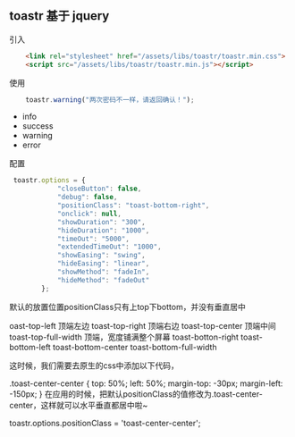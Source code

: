 
## toastr 基于 jquery
引入
``` html
	<link rel="stylesheet" href="/assets/libs/toastr/toastr.min.css">
	<script src="/assets/libs/toastr/toastr.min.js"></script>
```
使用
``` js
	toastr.warning("两次密码不一样，请返回确认！");

```

- info
- success
- warning
- error

配置
``` js
 toastr.options = {
            "closeButton": false,
            "debug": false,
            "positionClass": "toast-bottom-right",
            "onclick": null,
            "showDuration": "300",
            "hideDuration": "1000",
            "timeOut": "5000",
            "extendedTimeOut": "1000",
            "showEasing": "swing",
            "hideEasing": "linear",
            "showMethod": "fadeIn",
            "hideMethod": "fadeOut"
        };

```

默认的放置位置positionClass只有上top下bottom，并没有垂直居中

oast-top-left 顶端左边 
toast-top-right 顶端右边
 toast-top-center 顶端中间
 toast-top-full-width 顶端，宽度铺满整个屏幕 
toast-botton-right
 toast-bottom-left
 toast-bottom-center
 toast-bottom-full-width
 

这时候，我们需要去原生的css中添加以下代码，

  .toast-center-center {
           top: 50%;
           left: 50%;
           margin-top: -30px;
           margin-left: -150px;
        }
在应用的时候，把默认positionClass的值修改为.toast-center-center，这样就可以水平垂直都居中啦~

toastr.options.positionClass = 'toast-center-center';
